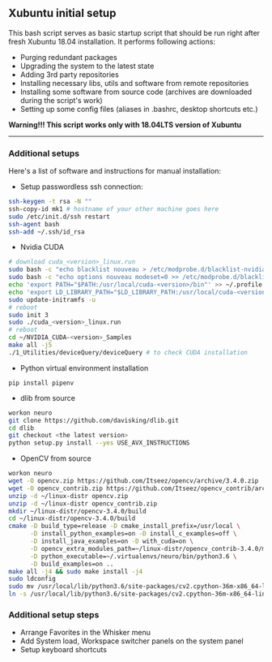 ## Xubuntu initial setup

  This bash script serves as basic startup script that should be run right after fresh Xubuntu 18.04 installation. It performs following actions:
 - Purging redundant packages
 - Upgrading the system to the latest state
 - Adding 3rd party repositories 
 - Installing necessary libs, utils and software from remote repositories
 - Installing some software from source code (archives are downloaded during the script's work)
 - Setting up some config files (aliases in .bashrc, desktop shortcuts etc.)

**Warning!!! This script works only with 18.04LTS version of Xubuntu**

****

### Additional setups
  Here's a list of software and instructions for manual installation:

- Setup passwordless ssh connection:

```bash
ssh-keygen -t rsa -N ""
ssh-copy-id mk1 # hostname of your other machine goes here
sudo /etc/init.d/ssh restart
ssh-agent bash
ssh-add ~/.ssh/id_rsa
```
- Nvidia CUDA

```bash
# download cuda_<version>_linux.run
sudo bash -c "echo blacklist nouveau > /etc/modprobe.d/blacklist-nvidia-nouveau.conf"
sudo bash -c "echo options nouveau modeset=0 >> /etc/modprobe.d/blacklist-nvidia-nouveau.conf"
echo 'export PATH="$PATH:/usr/local/cuda-<version>/bin"' >> ~/.profile
echo 'export LD_LIBRARY_PATH="$LD_LIBRARY_PATH:/usr/local/cuda-<version>/lib64"' >> ~/.profile
sudo update-initramfs -u
# reboot
sudo init 3
sudo ./cuda_<version>_linux.run
# reboot
cd ~/NVIDIA_CUDA-<version>_Samples
make all -j5
./1_Utilities/deviceQuery/deviceQuery # to check CUDA installation
```

 - Python virtual environment installation
  
```
pip install pipenv
```

 - dlib from source

```bash
workon neuro
git clone https://github.com/davisking/dlib.git
cd dlib
git checkout <the latest version>
python setup.py install --yes USE_AVX_INSTRUCTIONS
```

 - OpenCV from source

```bash
workon neuro
wget -O opencv.zip https://github.com/Itseez/opencv/archive/3.4.0.zip
wget -O opencv_contrib.zip https://github.com/Itseez/opencv_contrib/archive/3.4.0.zip
unzip -d ~/linux-distr opencv.zip
unzip -d ~/linux-distr opencv_contrib.zip
mkdir ~/linux-distr/opencv-3.4.0/build
cd ~/linux-distr/opencv-3.4.0/build
cmake -D build_type=release -D cmake_install_prefix=/usr/local \
      -D install_python_examples=on -D install_c_examples=off \
      -D install_java_examples=on -D with_cuda=on \
      -D opencv_extra_modules_path=~/linux-distr/opencv_contrib-3.4.0/modules \
      -D python_executable=~/.virtualenvs/neuro/bin/python3.6 \
      -D build_examples=on ..
make all -j4 && sudo make install -j4
sudo ldconfig
sudo mv /usr/local/lib/python3.6/site-packages/cv2.cpython-36m-x86_64-linux-gnu.so /usr/local/lib/python3.6/site-packages/cv2.so
ln -s /usr/local/lib/python3.6/site-packages/cv2.cpython-36m-x86_64-linux-gnu.so ~/.virtualenvs/neuro/lib/python3.6/site-packages/cv2.so
```

### Additional setup steps
 - Arrange Favorites in the Whisker menu
 - Add System load, Workspace switcher panels on the system panel
 - Setup keyboard shortcuts
